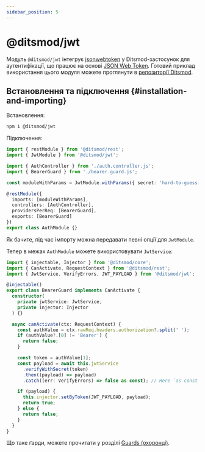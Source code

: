 ```yaml
---
sidebar_position: 5
---
```


# @ditsmod/jwt

Модуль `@ditsmod/jwt` інтегрує [jsonwebtoken][1] у Ditsmod-застосунок для аутентифікації, що працює на основі [JSON Web Token][2]. Готовий приклад використання цього модуля можете проглянути в [репозиторії Ditsmod][3].

## Встановлення та підключення {#installation-and-importing}

Встановлення:

```bash
npm i @ditsmod/jwt
```

Підключення:

```ts {7,10}
import { restModule } from '@ditsmod/rest';
import { JwtModule } from '@ditsmod/jwt';

import { AuthController } from './auth.controller.js';
import { BearerGuard } from './bearer.guard.js';

const moduleWithParams = JwtModule.withParams({ secret: 'hard-to-guess-secret', signOptions: { expiresIn: '2m' } });

@restModule({
  imports: [moduleWithParams],
  controllers: [AuthController],
  providersPerReq: [BearerGuard],
  exports: [BearerGuard]
})
export class AuthModule {}
```

Як бачите, під час імпорту можна передавати певні опції для `JwtModule`.

Тепер в межах `AuthModule` можете використовувати `JwtService`:

```ts {8,19-22}
import { injectable, Injector } from '@ditsmod/core';
import { CanActivate, RequestContext } from '@ditsmod/rest';
import { JwtService, VerifyErrors, JWT_PAYLOAD } from '@ditsmod/jwt';

@injectable()
export class BearerGuard implements CanActivate {
  constructor(
    private jwtService: JwtService,
    private injector: Injector
  ) {}

  async canActivate(ctx: RequestContext) {
    const authValue = ctx.rawReq.headers.authorization?.split(' ');
    if (authValue?.[0] != 'Bearer') {
      return false;
    }

    const token = authValue[1];
    const payload = await this.jwtService
      .verifyWithSecret(token)
      .then((payload) => payload)
      .catch((err: VerifyErrors) => false as const); // Here `as const` to narrow down returned type.

    if (payload) {
      this.injector.setByToken(JWT_PAYLOAD, payload);
      return true;
    } else {
      return false;
    }
  }
}
```

Що таке ґарди, можете прочитати у розділі [Guards (охоронці)][4].


[1]: https://github.com/auth0/node-jsonwebtoken
[2]: https://www.rfc-editor.org/rfc/rfc7519
[3]: https://github.com/ditsmod/ditsmod/tree/main/examples/14-auth-jwt
[4]: /components-of-ditsmod-app/guards
